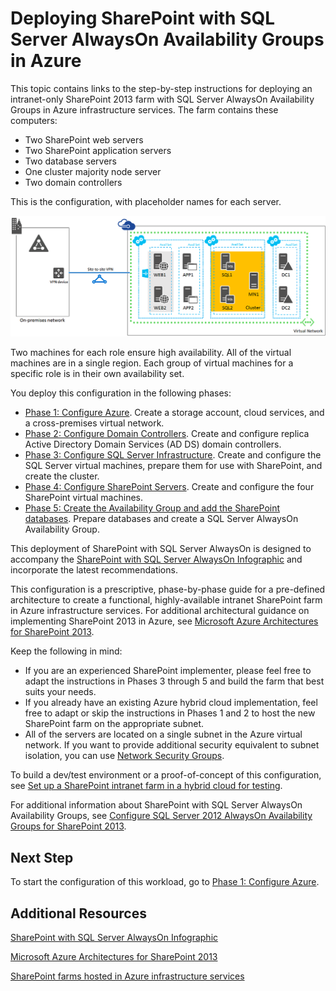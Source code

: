 <properties 
	pageTitle="Deploying SharePoint with SQL Server AlwaysOn Availability Groups in Azure" 
	description="You can deploy SharePoint with SQL Server AlwaysOn Availability Groups in Azure in five phases." 
	documentationCenter=""
	services="virtual-machines" 
	authors="JoeDavies-MSFT" 
	manager="timlt" 
	editor=""/>

<tags 
	ms.service="virtual-machines" 
	ms.workload="infrastructure-services" 
	ms.tgt_pltfrm="na" 
	ms.devlang="na" 
	ms.topic="article" 
	ms.date="05/05/2015" 
	ms.author="josephd"/>

# Deploying SharePoint with SQL Server AlwaysOn Availability Groups in Azure

This topic contains links to the step-by-step instructions for deploying an intranet-only SharePoint 2013 farm with SQL Server AlwaysOn Availability Groups in Azure infrastructure services. The farm contains these computers:

- Two SharePoint web servers
- Two SharePoint application servers
- Two database servers
- One cluster majority node server
- Two domain controllers

This is the configuration, with placeholder names for each server.

![](./media/virtual-machines-workload-intranet-sharepoint-overview/workload-spsqlao_05.png) 
 
Two machines for each role ensure high availability. All of the virtual machines are in a single region. Each group of virtual machines for a specific role is in their own availability set. 

You deploy this configuration in the following phases:

- [Phase 1: Configure Azure](virtual-machines-workload-intranet-sharepoint-phase1.md). Create a storage account, cloud services, and a cross-premises virtual network.
- [Phase 2: Configure Domain Controllers](virtual-machines-workload-intranet-sharepoint-phase2.md). Create and configure replica Active Directory Domain Services (AD DS) domain controllers.
- [Phase 3: Configure SQL Server Infrastructure](virtual-machines-workload-intranet-sharepoint-phase3.md). Create and configure the SQL Server virtual machines, prepare them for use with SharePoint, and create the cluster.
- [Phase 4: Configure SharePoint Servers](virtual-machines-workload-intranet-sharepoint-phase4.md). Create and configure the four SharePoint virtual machines.
- [Phase 5: Create the Availability Group and add the SharePoint databases](virtual-machines-workload-intranet-sharepoint-phase5.md). Prepare databases and create a SQL Server AlwaysOn Availability Group.

This deployment of SharePoint with SQL Server AlwaysOn is designed to accompany the [SharePoint with SQL Server AlwaysOn Infographic](http://go.microsoft.com/fwlink/?LinkId=394788) and incorporate the latest recommendations.

This configuration is a prescriptive, phase-by-phase guide for a pre-defined architecture to create a functional, highly-available intranet SharePoint farm in Azure infrastructure services. For additional architectural guidance on implementing SharePoint 2013 in Azure, see [Microsoft Azure Architectures for SharePoint 2013](https://technet.microsoft.com/library/dn635309.aspx). 

Keep the following in mind:

- If you are an experienced SharePoint implementer, please feel free to adapt the instructions in Phases 3 through 5 and build the farm that best suits your needs. 
- If you already have an existing Azure hybrid cloud implementation, feel free to adapt or skip the instructions in Phases 1 and 2 to host the new SharePoint farm on the appropriate subnet.
- All of the servers are located on a single subnet in the Azure virtual network. If you want to provide additional security equivalent to subnet isolation, you can use [Network Security Groups](https://msdn.microsoft.com/library/azure/dn848316.aspx).

To build a dev/test environment or a proof-of-concept of this configuration, see [Set up a SharePoint intranet farm in a hybrid cloud for testing](virtual-networks-setup-sharepoint-hybrid-cloud-testing.md).

For additional information about SharePoint with SQL Server AlwaysOn Availability Groups, see [Configure SQL Server 2012 AlwaysOn Availability Groups for SharePoint 2013](https://technet.microsoft.com/library/jj715261.aspx).

## Next Step

To start the configuration of this workload, go to [Phase 1: Configure Azure](virtual-machines-workload-intranet-sharepoint-phase1.md).


## Additional Resources

[SharePoint with SQL Server AlwaysOn Infographic](http://go.microsoft.com/fwlink/?LinkId=394788)

[Microsoft Azure Architectures for SharePoint 2013](https://technet.microsoft.com/library/dn635309.aspx)

[SharePoint farms hosted in Azure infrastructure services](virtual-machines-sharepoint-infrastructure-services.md)

